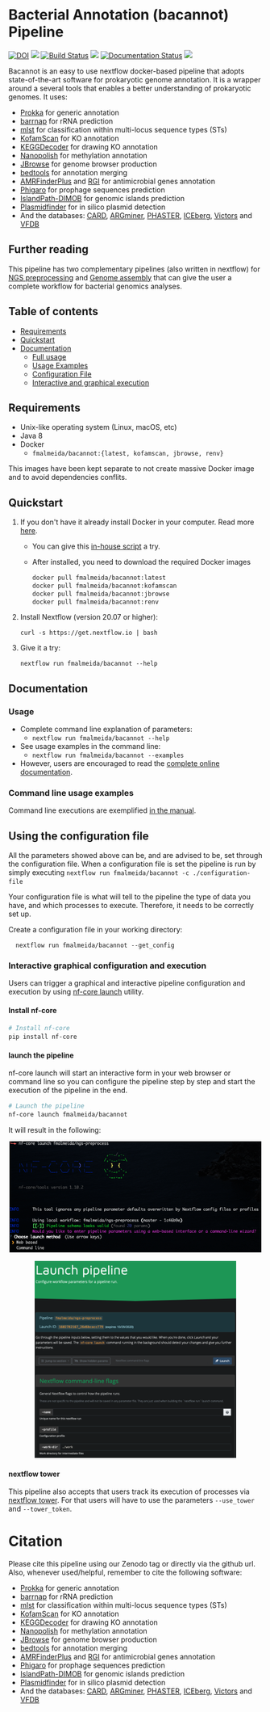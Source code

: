 # Bacterial Annotation (bacannot) Pipeline

[![DOI](https://zenodo.org/badge/DOI/10.5281/zenodo.3627669.svg)](https://doi.org/10.5281/zenodo.3627669) ![](https://img.shields.io/github/v/release/fmalmeida/bacannot) [![Build Status](https://travis-ci.com/fmalmeida/bacannot.svg?branch=master)](https://travis-ci.com/fmalmeida/bacannot) ![](https://img.shields.io/docker/cloud/build/fmalmeida/bacannot) [![Documentation Status](https://readthedocs.org/projects/bacannot/badge/?version=latest)](https://bacannot.readthedocs.io/en/latest/?badge=latest) ![](https://img.shields.io/badge/Nextflow-v20.07-yellowgreen)

Bacannot is an easy to use nextflow docker-based pipeline that adopts state-of-the-art software for prokaryotic genome annotation. It is a wrapper around a several tools that enables a better understanding of prokaryotic genomes. It uses:

* [Prokka](https://github.com/tseemann/prokka) for generic annotation
* [barrnap](https://github.com/tseemann/barrnap) for rRNA prediction
* [mlst](https://github.com/tseemann/mlst) for classification within multi-locus sequence types (STs)
* [KofamScan](https://github.com/takaram/kofam_scan) for KO annotation
* [KEGGDecoder](https://github.com/bjtully/BioData/tree/master/KEGGDecoder) for drawing KO annotation
* [Nanopolish](https://github.com/jts/nanopolish) for methylation annotation
* [JBrowse](http://jbrowse.org/) for genome browser production
* [bedtools](https://bedtools.readthedocs.io/en/latest/) for annotation merging
* [AMRFinderPlus](https://github.com/ncbi/amr/wiki) and [RGI](https://github.com/arpcard/rgi) for antimicrobial genes annotation
* [Phigaro](https://github.com/bobeobibo/phigaro) for prophage sequences prediction
* [IslandPath-DIMOB](https://github.com/brinkmanlab/islandpath) for genomic islands prediction
* [Plasmidfinder](https://cge.cbs.dtu.dk/services/PlasmidFinder/) for in silico plasmid detection
* And the databases: [CARD](https://card.mcmaster.ca/analyze/rgi), [ARGminer](https://bench.cs.vt.edu/argminer/#/classify;gene_id=A0A0Z8UZL1), [PHASTER](https://phaster.ca/), [ICEberg](https://academic.oup.com/nar/article/47/D1/D660/5165266), [Victors](http://www.phidias.us/victors/) and [VFDB](http://www.mgc.ac.cn/VFs/main.htm)

## Further reading

This pipeline has two complementary pipelines (also written in nextflow) for [NGS preprocessing](https://github.com/fmalmeida/ngs-preprocess) and [Genome assembly](https://github.com/fmalmeida/MpGAP) that can give the user a complete workflow for bacterial genomics analyses.

## Table of contents

* [Requirements](https://github.com/fmalmeida/bacannot#requirements)
* [Quickstart](https://github.com/fmalmeida/bacannot#quickstart)
* [Documentation](https://github.com/fmalmeida/bacannot#documentation)
  * [Full usage](https://github.com/fmalmeida/bacannot#usage)
  * [Usage Examples](https://github.com/fmalmeida/bacannot#usage-examples)
  * [Configuration File](https://github.com/fmalmeida/bacannot#using-the-configuration-file)
  * [Interactive and graphical execution](https://github.com/fmalmeida/bacannot#interactive-graphical-configuration-and-execution)

## Requirements

* Unix-like operating system (Linux, macOS, etc)
* Java 8
* Docker
  * `fmalmeida/bacannot:{latest, kofamscan, jbrowse, renv}`

This images have been kept separate to not create massive Docker image and to avoid dependencies conflits.

## Quickstart

1. If you don't have it already install Docker in your computer. Read more [here](https://docs.docker.com/).
    * You can give this [in-house script](https://github.com/fmalmeida/bioinfo/blob/master/dockerfiles/docker_install.sh) a try.
    * After installed, you need to download the required Docker images

          docker pull fmalmeida/bacannot:latest
          docker pull fmalmeida/bacannot:kofamscan
          docker pull fmalmeida/bacannot:jbrowse
          docker pull fmalmeida/bacannot:renv

2. Install Nextflow (version 20.07 or higher):

       curl -s https://get.nextflow.io | bash

3. Give it a try:

       nextflow run fmalmeida/bacannot --help

## Documentation

### Usage

* Complete command line explanation of parameters:
    + `nextflow run fmalmeida/bacannot --help`
* See usage examples in the command line:
    + `nextflow run fmalmeida/bacannot --examples`
* However, users are encouraged to read the [complete online documentation](https://bacannot.readthedocs.io/en/latest/).

### Command line usage examples

Command line executions are exemplified [in the manual](https://bacannot.readthedocs.io/en/latest/examples.html).

## Using the configuration file

All the parameters showed above can be, and are advised to be, set through the configuration file. When a configuration file is set the pipeline is run by simply executing `nextflow run fmalmeida/bacannot -c ./configuration-file`

Your configuration file is what will tell to the pipeline the type of data you have, and which processes to execute. Therefore, it needs to be correctly set up.

Create a configuration file in your working directory:

      nextflow run fmalmeida/bacannot --get_config

### Interactive graphical configuration and execution

Users can trigger a graphical and interactive pipeline configuration and execution by using [nf-core launch](https://nf-co.re/launch) utility.

#### Install nf-core

```bash
# Install nf-core
pip install nf-core
```

#### launch the pipeline

nf-core launch will start an interactive form in your web browser or command line so you can configure the pipeline step by step and start the execution of the pipeline in the end.

```bash
# Launch the pipeline
nf-core launch fmalmeida/bacannot
```

It will result in the following:

<p align="center">
<img src="./images/nf-core-asking.png" width="500px"/>
</p>

<p align="center">
<img src="./images/nf-core-gui.png" width="400px"/>
</p>

#### nextflow tower

This pipeline also accepts that users track its execution of processes via [nextflow tower](https://tower.nf/). For that users will have to use the parameters `--use_tower` and `--tower_token`.

# Citation

Please cite this pipeline using our Zenodo tag or directly via the github url. Also, whenever used/helpful, remember to cite the following software:

* [Prokka](https://github.com/tseemann/prokka) for generic annotation
* [barrnap](https://github.com/tseemann/barrnap) for rRNA prediction
* [mlst](https://github.com/tseemann/mlst) for classification within multi-locus sequence types (STs)
* [KofamScan](https://github.com/takaram/kofam_scan) for KO annotation
* [KEGGDecoder](https://github.com/bjtully/BioData/tree/master/KEGGDecoder) for drawing KO annotation
* [Nanopolish](https://github.com/jts/nanopolish) for methylation annotation
* [JBrowse](http://jbrowse.org/) for genome browser production
* [bedtools](https://bedtools.readthedocs.io/en/latest/) for annotation merging
* [AMRFinderPlus](https://github.com/ncbi/amr/wiki) and [RGI](https://github.com/arpcard/rgi) for antimicrobial genes annotation
* [Phigaro](https://github.com/bobeobibo/phigaro) for prophage sequences prediction
* [IslandPath-DIMOB](https://github.com/brinkmanlab/islandpath) for genomic islands prediction
* [Plasmidfinder](https://cge.cbs.dtu.dk/services/PlasmidFinder/) for in silico plasmid detection
* And the databases: [CARD](https://card.mcmaster.ca/analyze/rgi), [ARGminer](https://bench.cs.vt.edu/argminer/#/classify;gene_id=A0A0Z8UZL1), [PHASTER](https://phaster.ca/), [ICEberg](https://academic.oup.com/nar/article/47/D1/D660/5165266), [Victors](http://www.phidias.us/victors/) and [VFDB](http://www.mgc.ac.cn/VFs/main.htm)
